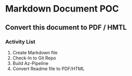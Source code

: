 # Markdown Document POC

## Convert this document to PDF / HMTL

### Activity List
1. Create Markdown file
1. Check-In to Git Repo
1. Build Az-Pipeline
1. Convert Readme file to PDF/HTML 
